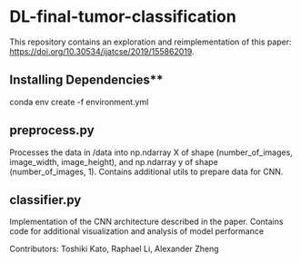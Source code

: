 # DL-final-tumor-classification

This repository contains an exploration and reimplementation of this paper: https://doi.org/10.30534/ijatcse/2019/155862019.

## Installing Dependencies**
conda env create -f environment.yml

## preprocess.py
Processes the data in /data into np.ndarray X of shape (number_of_images, image_width, image_height), and np.ndarray y of shape (number_of_images, 1).
Contains additional utils to prepare data for CNN.

## classifier.py
Implementation of the CNN architecture described in the paper. Contains code for additional visualization and analysis of model performance

Contributors: Toshiki Kato, Raphael Li, Alexander Zheng
